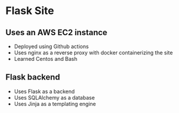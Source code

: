 # Flask Site
## Uses an AWS EC2 instance
 - Deployed using Github actions
 - Uses nginx as a reverse proxy with docker containerizing the site
 - Learned Centos and Bash
## Flask backend
 - Uses Flask as a backend
 - Uses SQLAlchemy as a database
 - Uses Jinja as a templating engine
